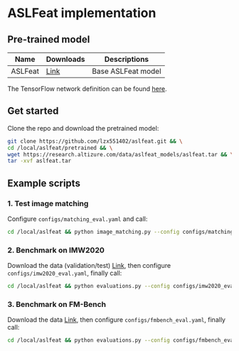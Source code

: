 # ASLFeat implementation

## Pre-trained model

| Name            | Downloads                                                                         | Descriptions                                                                                                                                                                                                                                                               |
|-----------------|-----------------------------------------------------------------------------------|----------------------------------------------------------------------------------------------------------------------------------------------------------------------------------------------------------------------------------------------------------------------------|
| ASLFeat | [Link](https://research.altizure.com/data/aslfeat_models/aslfeat.tar)     | Base ASLFeat model |

The TensorFlow network definition can be found [here](models/cnn_wrapper).

## Get started

Clone the repo and download the pretrained model:
```bash
git clone https://github.com/lzx551402/aslfeat.git && \
cd /local/aslfeat/pretrained && \
wget https://research.altizure.com/data/aslfeat_models/aslfeat.tar && \
tar -xvf aslfeat.tar
```

## Example scripts

### 1. Test image matching

Configure ``configs/matching_eval.yaml`` and call:

```bash
cd /local/aslfeat && python image_matching.py --config configs/matching_eval.yaml
```

### 2. Benchmark on IMW2020 

Download the data (validation/test) [Link](https://vision.uvic.ca/imw-challenge/index.md), then configure ``configs/imw2020_eval.yaml``, finally call:

```bash
cd /local/aslfeat && python evaluations.py --config configs/imw2020_eval.yaml
```

### 3. Benchmark on FM-Bench

Download the data [Link](https://onedrive.live.com/?authkey=%21AELjNhhHTl4Rj-Y&id=36712431A95E7A25%21502&cid=36712431A95E7A25), then configure ``configs/fmbench_eval.yaml``, finally call:

```bash
cd /local/aslfeat && python evaluations.py --config configs/fmbench_eval.yaml
```